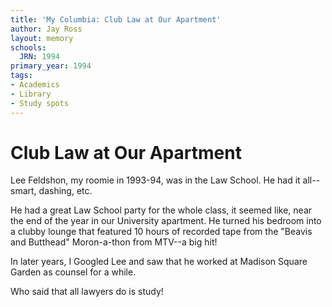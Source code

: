 ```yaml
---
title: 'My Columbia: Club Law at Our Apartment'
author: Jay Ross
layout: memory
schools:
  JRN: 1994
primary_year: 1994
tags:
- Academics
- Library
- Study spots
---
```

# Club Law at Our Apartment

Lee Feldshon, my roomie in 1993-94, was in the Law School.  He had it all--smart, dashing, etc.

He had a great Law School party for the whole class, it seemed like, near the end of the year in our University apartment. He turned his bedroom into a clubby lounge that featured 10 hours of recorded tape from the "Beavis and Butthead" Moron-a-thon from MTV--a big hit!

In later years, I Googled Lee and saw that he worked at Madison Square Garden as counsel for a while.

Who said that all lawyers do is study!
